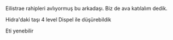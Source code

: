 Eilistrae rahipleri avlıyormuş bu arkadaşı. Biz de ava katılalım dedik.  
  
Hidra'daki taşı 4 level Dispel ile düşürebildik  
  
Eti yenebilir
